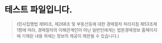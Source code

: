 # 테스트 파일입니다.


> (민사집행법 제90조, 제268조 및 부동산등에 대한 경매절차 처리지침 제53조제1항에 따라, 경매절차의 이해관계인이 아닌 일반인에게는 법원경매정보 홈페이지에 기재된 내용 외에는 정보의 제공이 제한될 수 있습니다.)
